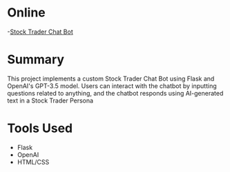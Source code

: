 # Online

-[Stock Trader Chat Bot](http://syedhusain331.pythonanywhere.com/)


# Summary
This project implements a custom Stock Trader Chat Bot using Flask and OpenAI's GPT-3.5 model. Users can interact with the chatbot by inputting questions related to anything, and the chatbot responds using AI-generated text in a Stock Trader Persona


# Tools Used

- Flask
- OpenAI
- HTML/CSS
